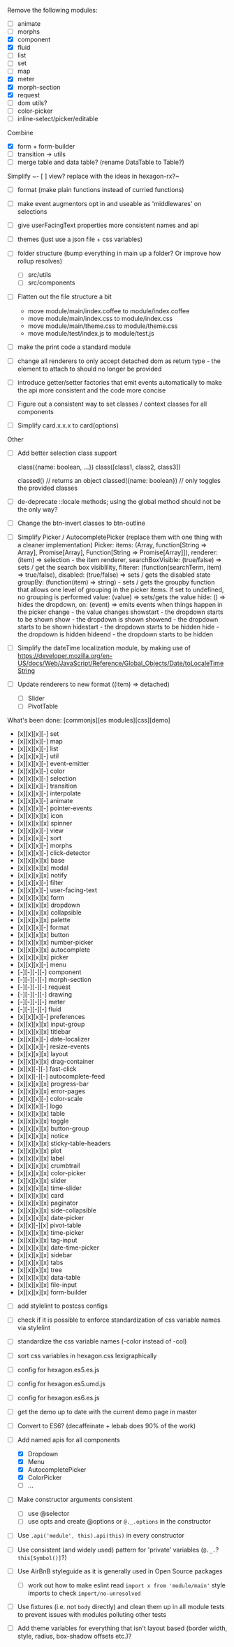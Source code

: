 Remove the following modules:
 - [ ] animate
 - [ ] morphs
 - [x] component
 - [x] fluid
 - [ ] list
 - [ ] set
 - [ ] map
 - [x] meter
 - [x] morph-section
 - [x] request
 - [ ] dom utils?
 - [ ] color-picker
 - [ ] inline-select/picker/editable

Combine
 - [x] form + form-builder
 - [ ] transition -> utils
 - [ ] merge table and data table? (rename DataTable to Table?)

Simplify
 ~- [ ] view? replace with the ideas in hexagon-rx?~

 - [ ] format (make plain functions instead of curried functions)

 - [ ] make event augmentors opt in and useable as 'middlewares' on selections

 - [ ] give userFacingText properties more consistent names and api

 - [ ] themes (just use a json file + css variables)

 - [ ] folder structure (bump everything in main up a folder? Or improve how rollup resolves)
      - [ ] src/utils
      - [ ] src/components
- [ ] Flatten out the file structure a bit
  - move module/main/index.coffee to module/index.coffee
  - move module/main/index.css to module/index.css
  - move module/main/theme.css to module/theme.css
  - move module/test/index.js to module/test.js

 - [ ] make the print code a standard module

 - [ ] change all renderers to only accept detached dom as return type - the element to attach to should no longer be provided

 - [ ] introduce getter/setter factories that emit events automatically to make the api more consistent and the code more concise

 - [ ] Figure out a consistent way to set classes / context classes for all components

 - [ ] Simplify card.x.x.x to card(options)

Other

- [ ] Add better selection class support

    class({name: boolean, ...})
    class([class1, class2, class3])

    classed() // returns an object
    classed({name: boolean}) // only toggles the provided classes

- [ ] de-deprecate ::locale methods; using the global method should not be the only way?

- [ ] Change the btn-invert classes to btn-outline


- [ ] Simplify Picker / AutocompletePicker (replace them with one thing with a cleaner implementation)
  Picker:
    items: (Array, function[String => Array], Promise[Array], Function[String => Promise[Array]]),
    renderer: (item) => selection - the item renderer,
    searchBoxVisible: (true/false) => sets / get the search box visiblility,
    filterer: (function(searchTerm, item) => true/false),
    disabled: (true/false) => sets / gets the disabled state
    groupBy: (function(item) => string) - sets / gets the groupby function that allows one level of grouping in the picker items. If set to undefined, no grouping is performed
    value: (value) => sets/gets the value
    hide: () => hides the dropdown,
    on: (event) => emits events when things happen in the picker
      change - the value changes
      showstart - the dropdown starts to be shown
      show - the dropdown is shown
      showend - the dropdown starts to be shown
      hidestart - the dropdown starts to be hidden
      hide - the dropdown is hidden
      hideend - the dropdown starts to be hidden

- [ ] Simplify the dateTime localization module, by making use of https://developer.mozilla.org/en-US/docs/Web/JavaScript/Reference/Global_Objects/Date/toLocaleTimeString

- [ ] Update renderers to new format ((item) => detached)
  - [ ] Slider
  - [ ] PivotTable

What's been done:
[commonjs][es modules][css][demo]
- [x][x][x][-] set
- [x][x][x][-] map
- [x][x][x][-] list
- [x][x][x][-] util
- [x][x][x][-] event-emitter
- [x][x][x][-] color
- [x][x][x][-] selection
- [x][x][x][-] transition
- [x][x][x][-] interpolate
- [x][x][x][-] animate
- [x][x][x][-] pointer-events
- [x][x][x][x] icon
- [x][x][x][x] spinner
- [x][x][x][-] view
- [x][x][x][-] sort
- [x][x][x][-] morphs
- [x][x][x][-] click-detector
- [x][x][x][x] base
- [x][x][x][x] modal
- [x][x][x][x] notify
- [x][x][x][-] filter
- [x][x][x][-] user-facing-text
- [x][x][x][x] form
- [x][x][x][x] dropdown
- [x][x][x][x] collapsible
- [x][x][x][x] palette
- [x][x][x][-] format
- [x][x][x][x] button
- [x][x][x][x] number-picker
- [x][x][x][x] autocomplete
- [x][x][x][x] picker
- [x][x][x][-] menu
- [-][-][-][-] component
- [-][-][-][-] morph-section
- [-][-][-][-] request
- [-][-][-][-] drawing
- [-][-][-][-] meter
- [-][-][-][-] fluid
- [x][x][x][-] preferences
- [x][x][x][x] input-group
- [x][x][x][x] titlebar
- [x][x][x][-] date-localizer
- [x][x][x][-] resize-events
- [x][x][x][x] layout
- [x][x][x][x] drag-container
- [x][x][-][-] fast-click
- [x][x][-][-] autocomplete-feed
- [x][x][x][x] progress-bar
- [x][x][x][x] error-pages
- [x][x][x][-] color-scale
- [x][x][x][-] logo
- [x][x][x][x] table
- [x][x][x][x] toggle
- [x][x][x][x] button-group
- [x][x][x][x] notice
- [x][x][x][x] sticky-table-headers
- [x][x][x][x] plot
- [x][x][x][x] label
- [x][x][x][x] crumbtrail
- [x][x][x][x] color-picker
- [x][x][x][x] slider
- [x][x][x][x] time-slider
- [x][x][x][x] card
- [x][x][x][x] paginator
- [x][x][x][x] side-collapsible
- [x][x][x][x] date-picker
- [x][x][-][x] pivot-table
- [x][x][x][x] time-picker
- [x][x][x][x] tag-input
- [x][x][x][x] date-time-picker
- [x][x][x][x] sidebar
- [x][x][x][x] tabs
- [x][x][x][x] tree
- [x][x][x][x] data-table
- [x][x][x][x] file-input
- [x][x][x][x] form-builder

- [ ] add stylelint to postcss configs
- [ ] check if it is possible to enforce standardization of css variable names via stylelint

- [ ] standardize the css variable names (-color instead of -col)

- [ ] sort css variables in hexagon.css lexigraphically

- [ ] config for hexagon.es5.es.js
- [ ] config for hexagon.es5.umd.js
- [ ] config for hexagon.es6.es.js

- [ ] get the demo up to date with the current demo page in master

- [ ] Convert to ES6? (decaffeinate + lebab does 90% of the work)

- [ ] Add named apis for all components
  - [x] Dropdown
  - [x] Menu
  - [x] AutocompletePicker
  - [x] ColorPicker
  - [ ] ...

- [ ] Make constructor arguments consistent
  - [ ] use @selector
  - [ ] use opts and create @options or `@._.options` in the constructor
- [ ] Use `.api('module', this).api(this)` in every constructor
- [ ] Use consistent (and widely used) pattern for 'private' variables (`@._.`? `this[Symbol()]`?)

- [ ] Use AirBnB styleguide as it is generally used in Open Source packages
  - [ ] work out how to make eslint read `import x from 'module/main'` style imports to check `import/no-unresolved`

- [ ] Use fixtures (i.e. not `body` directly) and clean them up in all module tests to prevent issues with modules polluting other tests

- [ ] Add theme variables for everything that isn't layout based (border width, style, radius, box-shadow offsets etc.)?
